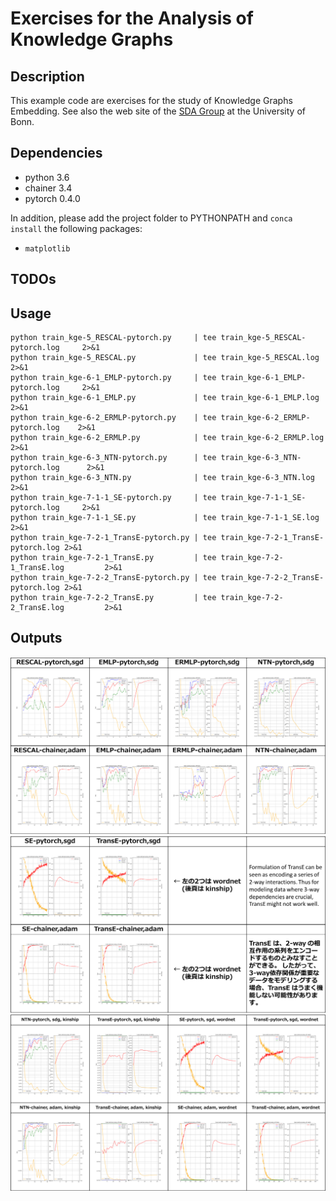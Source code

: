 # Exercises for the Analysis of Knowledge Graphs

## Description

This example code are exercises for the study of Knowledge Graphs Embedding.
See also the web site of the [SDA Group](http://sda.tech) at the University of Bonn. 

## Dependencies
- python 3.6
- chainer 3.4
- pytorch 0.4.0

In addition, please add the project folder to PYTHONPATH and `conca install` the following packages:
- `matplotlib`

## TODOs

## Usage

```
python train_kge-5_RESCAL-pytorch.py     | tee train_kge-5_RESCAL-pytorch.log     2>&1
python train_kge-5_RESCAL.py             | tee train_kge-5_RESCAL.log             2>&1
python train_kge-6-1_EMLP-pytorch.py     | tee train_kge-6-1_EMLP-pytorch.log     2>&1
python train_kge-6-1_EMLP.py             | tee train_kge-6-1_EMLP.log             2>&1
python train_kge-6-2_ERMLP-pytorch.py    | tee train_kge-6-2_ERMLP-pytorch.log    2>&1
python train_kge-6-2_ERMLP.py            | tee train_kge-6-2_ERMLP.log            2>&1
python train_kge-6-3_NTN-pytorch.py      | tee train_kge-6-3_NTN-pytorch.log      2>&1
python train_kge-6-3_NTN.py              | tee train_kge-6-3_NTN.log              2>&1
python train_kge-7-1-1_SE-pytorch.py     | tee train_kge-7-1-1_SE-pytorch.log     2>&1
python train_kge-7-1-1_SE.py             | tee train_kge-7-1-1_SE.log             2>&1
python train_kge-7-2-1_TransE-pytorch.py | tee train_kge-7-2-1_TransE-pytorch.log 2>&1
python train_kge-7-2-1_TransE.py         | tee train_kge-7-2-1_TransE.log         2>&1
python train_kge-7-2-2_TransE-pytorch.py | tee train_kge-7-2-2_TransE-pytorch.log 2>&1
python train_kge-7-2-2_TransE.py         | tee train_kge-7-2-2_TransE.log         2>&1
```

## Outputs

<img src="results/results-1.png"/>
<img src="results/results-2.png"/>
<img src="results/results-3.png"/>
